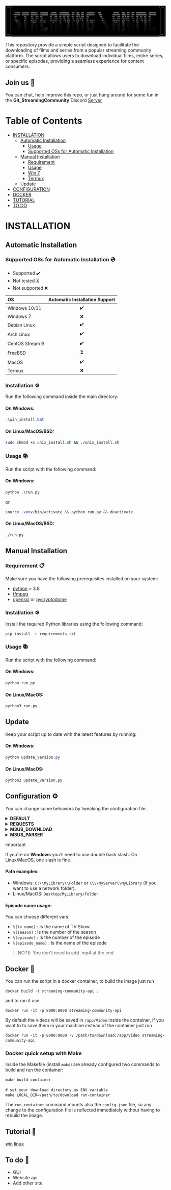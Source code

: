 <p align="center">
    <img src="./Src/Assets/min_logo.png">
</p>


This repository provide a simple script designed to facilitate the downloading of films and series from a popular streaming community platform. The script allows users to download individual films, entire series, or specific episodes, providing a seamless experience for content consumers.

## Join us 🌟
You can chat, help improve this repo, or just hang around for some fun in the **Git_StreamingCommunity** Discord [Server](https://discord.com/invite/8vV68UGRc7)

# Table of Contents

* [INSTALLATION](#installation)
  * [Automatic Installation](#automatic-installation)
    * [Usage](#usage-automatic)
    * [Supported OSs for Automatic Installation](#automatic-installation-os)
  * [Manual Installation](#manual-installation)
    * [Requirement](#requirement)
    * [Usage](#usage-manual)
    * [Win 7](https://github.com/Ghost6446/StreamingCommunity_api/wiki/Installation#win-7)
    * [Termux](https://github.com/Ghost6446/StreamingCommunity_api/wiki/Termux) 
  * [Update](#update)
* [CONFIGURATION](#configuration)
* [DOCKER](#docker)
* [TUTORIAL](#tutorial)
* [TO DO](#to-do)

# INSTALLATION

## Automatic Installation
<a id="automatic-installation-os"></a>
### Supported OSs for Automatic Installation 💿
- Supported ✔️
- Not tested ⏳
- Not supported ❌

| OS                  |       Automatic Installation Support       |
|:--------------------|:--------------------:|
| Windows 10/11       |          ✔️          |
| Windows 7           |          ❌          |
| Debian Linux        |          ✔️          |
| Arch Linux          |          ✔️          |
| CentOS Stream 9     |          ✔️          |
| FreeBSD             |          ⏳           |
| MacOS               |          ✔️          |
| Termux              |          ❌          |

### Installation ⚙️
Run the following command inside the main directory:
#### On Windows:
```powershell
.\win_install.bat
```

#### On Linux/MacOS/BSD:
```bash
sudo chmod +x unix_install.sh && ./unix_install.sh
```

<a id="usage-automatic"></a>
### Usage 📚

Run the script with the following command:
#### On Windows:
```powershell
python .\run.py
```
or
```powershell
source .venv/bin/activate && python run.py && deactivate
```

#### On Linux/MacOS/BSD:
```bash
./run.py
```

## Manual Installation
<a id="requirement"></a>
### Requirement 📋

Make sure you have the following prerequisites installed on your system:

* [python](https://www.python.org/downloads/) > 3.8
* [ffmpeg](https://www.gyan.dev/ffmpeg/builds/)
* [openssl](https://www.openssl.org) or [pycryptodome](https://pypi.org/project/pycryptodome/)

### Installation ⚙️

Install the required Python libraries using the following command:

```
pip install -r requirements.txt
```

<a id="usage-manual"></a>
### Usage 📚

Run the script with the following command:

#### On Windows:

```powershell
python run.py
```

#### On Linux/MacOS:

```bash
python3 run.py
```


## Update

Keep your script up to date with the latest features by running:

#### On Windows:

```powershell
python update_version.py
```

#### On Linux/MacOS:

```bash
python3 update_version.py
```

<a id="configuration"></a>
## Configuration ⚙️

You can change some behaviors by tweaking the configuration file.

<details>
  <summary><strong>DEFAULT</strong></summary>

  * **debug**: Enables or disables debug mode.
    - **Default Value**: `false`

  * **root_path**: Path where the script will add movies and TV series folders (see [Path Examples](#Path-examples)).
    - **Default Value**: `Video`

  * **map_episode_name**: Mapping to choose the name of all episodes of TV Shows (see [Episode Name Usage](#Episode-name-usage)).
    - **Default Value**: `%(tv_name)_S%(season)E%(episode)_%(episode_name)`

  * **not_close**: When activated, prevents the script from closing after its initial execution, allowing it to restart automatically after completing the first run.
    - **Default Value**: `false`

</details>

<details>
  <summary><strong>REQUESTS</strong></summary>

  * **timeout**: The timeout value for requests.
    - **Default Value**: `15`

  * **verify_ssl**: Whether to verify SSL certificates.
    - **Default Value**: `false`

  * **proxy**: To use proxy create a file with name list_proxy.txt and copy ip and port like "122.114.232.137:8080". They need to be http 

</details>

<details>
  <summary><strong>M3U8_DOWNLOAD</strong></summary>

  * **tqdm_use_large_bar**: Whether to use large progress bars during downloads (Downloading %desc: %percentage:.2f %bar %elapsed < %remaining %postfix
    - **Default Value**: `true`
    - **Example Value**: `false` with Proc: %percentage:.2f %remaining %postfix

  * **specific_list_audio**: A list of specific audio languages to download.
    - **Example Value**: `['ita']`

  * **specific_list_subtitles**: A list of specific subtitle languages to download.
    - **Example Value**: `['ara', 'baq', 'cat', 'chi', 'cze', 'dan', 'dut', 'eng', 'fil', 'fin', 'forced-ita', 'fre', 'ger', 'glg', 'gre', 'heb', 'hin', 'hun', 'ind', 'ita', 'jpn', 'kan', 'kor', 'mal', 'may', 'nob', 'nor', 'pol', 'por', 'rum', 'rus', 'spa', 'swe', 'tam', 'tel', 'tha', 'tur', 'ukr', 'vie']`

  * **cleanup_tmp_folder**: Upon final conversion, ensures the removal of all unformatted audio, video tracks, and subtitles from the temporary folder, thereby maintaining cleanliness and efficiency.
    - **Default Value**: `false`

</details>

<details>
  <summary><strong>M3U8_PARSER</strong></summary>

  * **force_resolution**: Forces the use of a specific resolution. `-1` means no forced resolution.
    - **Default Value**: `-1`
    - **Example Value**: `1080`

</details>

> [!IMPORTANT]
> If you're on **Windows** you'll need to use double back slash. On Linux/MacOS, one slash is fine.

#### Path examples:

* Windows: `C:\\MyLibrary\\Folder` or `\\\\MyServer\\MyLibrary` (if you want to use a network folder).
* Linux/MacOS: `Desktop/MyLibrary/Folder`

#### Episode name usage:

You can choose different vars:

* `%(tv_name)` : Is the name of TV Show
* `%(season)` : Is the number of the season
* `%(episode)` : Is the number of the episode
* `%(episode_name)` : Is the name of the episode

> NOTE: You don't need to add .mp4 at the end

<a id="docker"></a>
## Docker 🐳

You can run the script in a docker container, to build the image just run

```
docker build -t streaming-community-api .
```

and to run it use

```
docker run -it -p 8000:8000 streaming-community-api
```

By default the videos will be saved in `/app/Video` inside the container, if you want to to save them in your machine instead of the container just run

```
docker run -it -p 8000:8000 -v /path/to/download:/app/Video streaming-community-api
```

### Docker quick setup with Make

Inside the Makefile (install `make`) are already configured two commands to build and run the container:

```
make build-container

# set your download directory as ENV variable
make LOCAL_DIR=/path/to/download run-container
```

The `run-container` command mounts also the `config.json` file, so any change to the configuration file is reflected immediately without having to rebuild the image.

<a id="tutorial"></a>
## Tutorial 📖

[win](https://www.youtube.com/watch?v=mZGqK4wdN-k)
[linux](https://www.youtube.com/watch?v=0qUNXPE_mTg)

<a id="to-do"></a>
## To do 📝
- GUI
- Website api
- Add other site
